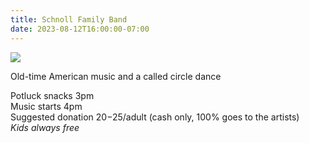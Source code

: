 ```yaml
---
title: Schnoll Family Band
date: 2023-08-12T16:00:00-07:00
---
```


![](https://s3.us-west-2.amazonaws.com/stickyplum.com/2023-08-12_Schnoll_Family_Band.jpg)

Old-time American music and a called circle dance

Potluck snacks 3pm  
Music starts 4pm  
Suggested donation $20-$25/adult (cash only, 100% goes to the artists)  
_Kids always free_
